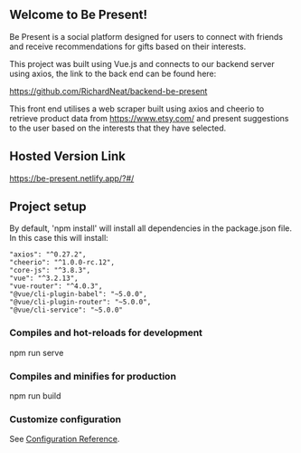 ## Welcome to Be Present!

Be Present is a social platform designed for users to connect with friends and receive recommendations for gifts based on their interests.

This project was built using Vue.js and connects to our backend server using axios, the link to the back end can be found here:

https://github.com/RichardNeat/backend-be-present

This front end utilises a web scraper built using axios and cheerio to retrieve product data from https://www.etsy.com/ and present suggestions to the user based on the interests that they have selected.

## Hosted Version Link

https://be-present.netlify.app/?#/

## Project setup

By default, 'npm install' will install all dependencies in the package.json file. In this case this will install:

    "axios": "^0.27.2",
    "cheerio": "^1.0.0-rc.12",
    "core-js": "^3.8.3",
    "vue": "^3.2.13",
    "vue-router": "^4.0.3",
    "@vue/cli-plugin-babel": "~5.0.0",
    "@vue/cli-plugin-router": "~5.0.0",
    "@vue/cli-service": "~5.0.0"

### Compiles and hot-reloads for development

npm run serve

### Compiles and minifies for production

npm run build

### Customize configuration

See [Configuration Reference](https://cli.vuejs.org/config/).

